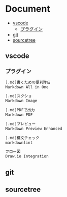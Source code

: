 # Document

- [vscode](!vscode)
  - [プラグイン](!プラグイン)
- [git](!git)
- [sourcetree](!sourcetree)

## vscode

### プラグイン

```c
[.md]書くための便利昨日
Markdown All in One

[.md]スクショ
Markdown Image

[.md]PDFで出力
Markdown PDF

[.md]プレビュー
Markdown Preview Enhanced

[.md]構文チェック
markdownlint

フロー図
Draw.io Integration
```

## git

## sourcetree